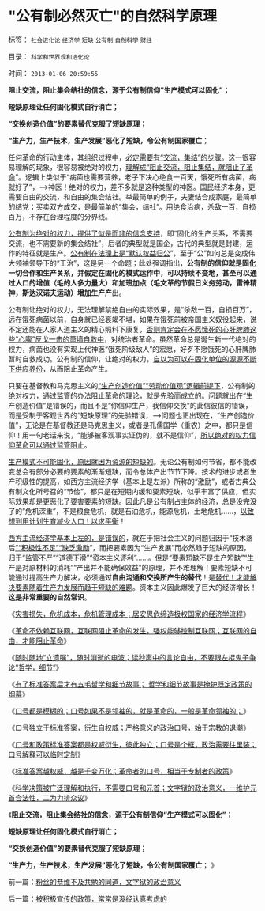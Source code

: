 # &quot;公有制必然灭亡&quot;的自然科学原理

标签： `社会进化论` `经济学` `短缺` `公有制` `自然科学` `财经` 

目录： `科学和世界观和进化论`

时间： `2013-01-06 20:59:55`

**阻止交流，阻止集会结社的信念，源于公有制信仰“生产模式可以固化”；**

**短缺原理让任何固化模式自行消亡；**

**“交换创造价值”的要素替代克服了短缺原理；**

**“生产力，生产技术，生产发展”恶化了短缺，令公有制国家覆亡**；

任何革命的行动主体，其组织过程中，[必定需要有“交流，集结”的步骤](../../../2011/11/5/民粹冲击波的动员和组织要素.md)。这一很容易理解的现象，很容易被绝对的权力，[理解成“阻止交流，阻止集结，就阻止了革命](../../../2013/1/4/不要把《大革命和旧制度》读到狗肚子里去.md)”。逻辑上类似于“病菌也需要营养，老子下决心绝食一百天，饿死所有病菌，病就好了”，——>神医！绝对的权力，差不多就是这种类型的神医。国民经济本身，更需要自由的交流，和自由的集会结社。举最简单的例子，夫妻结合成家庭，最简单的结党；买卖双方成交，是最简单的“集会，结社”。用绝食治病，杀敌一百，自损百万，不存在合理程度的分界线。

[公有制为绝对的权力，提供了似是而非的信念支持](../../../2012/8/22/什么是文化？什么是制度？最残酷的是幻灭!.md)，即“固化的生产关系，不需要交流，也不需要新的集会结社”，后者的典型就是国企，古代的典型就是封建，运作的特征就是生产。[公有制在法理上是“默认权益归公](../../../2012/7/6/科斯及一切违背“默认权益归属个体”的都是伪科学.md)”，至于“公”如何总是变成伟大领袖领导下的“王治”，这是另一个命题；此处强调指出，**公有制的信仰就是固化一切合作和生产关系，并假定在固化的模式运作中，可以持续不变地，甚至可以通过人口的增值（毛的人多力量大）和加班加点（毛文革的节假日义务劳动，雷锋精神，斯达汉诺夫运动）增加生产产**出。

公有制让绝对的权力，无法理解禁绝自由的实际效果，是“杀敌一百，自损百万”，远在饿死病菌以前，自身就已经衰竭不堪，如果在饿死前被帝国主义奴役起来，说不定还能在人家人道主义的精心照料下康复，[否则肯定会在不愿饿死的心肝脾肺这些“心腹”反戈一击的萧墙自救中](http://darthvad.blog.sohu.com/189379038.html)，对统治者革命。虽然革命总是诞生新一代绝对的权力，病菌也没有实现上代神医“饿死阶级敌人”的宏愿，好歹不愿饿死的心肝脾肺暂时自救成功。公有制的信仰，让绝对的权力，[自以为可以在固化单位的源源不断下供应养份](../../../2011/5/1/生产力不是财富，产能过剩是巨大浪费.md)，从而阻止革命产生。

只要在基督教和马克思主义的[“生产创造价值”“劳动价值观”逻辑前提下](../../../2011/7/21/“原始共产主义”就是原始奴隶制.md)，公有制的绝对权力，通过监管的办法阻止革命的理论，就是先验而成立的。问题就出在“生产创造价值”是错误的，而且不是“你信仰生产，我信仰交换”的此信彼信的错误，而是受制于客观世界的“短缺原理”的先验错误，——>问题也正出现在，“生产创造价值”，无论是在基督教还是马克思主义，或者是孔儒国学（重农）之中，都只是信仰！用一句老话来说，“能够被客观事实证伪的，就不是信仰”，[所以绝对的权力信仰革命可以通过监管阻止](../../../2013/1/3/政府监管社会，就是国家主义.md)。

[生产模式不可能固化，原因就因为资源的短缺的](../../../2012/12/1/无法止损的“家破人亡，国破家亡，灾难深重”.md)。无论公有制如何节省，都不能改变总会有部分必要的要素的渐渐短缺，而令总体产出节节下降。技术的进步或者生产积级性的提高，如西方主流经济学（基本上是左派）所称的“激励”，或者古典公有制文化所号召的“节俭”，都只是在短期内缓和要素短缺，似乎丰富了供应，但实际效果却是更恶化了要害要素的短缺。因此凡是公有制占主体的经济，总是没完没了的“危机深重”，不是粮食危机，就是石油危机，能源危机，土地危机……，[以致想到用计划生育减少人口！以求平衡](../../../2009/6/16/三脚猫真理观支持着计划苍生的优越信念.md)！

[西方主流经济学基本上左的，是错误的](../../../2010/12/29/什么是完全竞争？租值和租值耗散.md)，就在于把社会主义的问题归因于“技术落后[”“积极性不足”“缺乏激励](../../../2012/5/31/计划经济从来不是大锅饭.md)”，而把要素因为“生产发展”而必然趋于短缺的原因，归于“监管不严”“道德下滑”“资本主义逐利”……。但是“要素短缺不是生产短缺”“生产是对原材料的消耗”“产出并不能确保效益”的原理，并不难理解！要素短缺不可能通过提高生产力解决，必须通**过自由沟通和交换所产生的替代**！是[替代！才能解决要素随着生产力发展而趋于短缺的难题](../../../2009/12/18/交换创造价值决定了“市场才是经济”.md)。资本主义因此爆发了巨大的经济增长！**这是非常重要的自然常识**。

《[灾害损失，危机成本，危机管理成本；居安思危缔造极权国家的经济学流程](../../../2013/1/4/灾害损失，危机成本，危机管理成本，经济学让政治哲学滚蛋.md)》

《[革命不依赖互联网，互联网阻止革命的发生，强权能够控制互联网；互联网的自由，才能阻止革命](../../../2013/1/4/不要把《大革命和旧制度》读到狗肚子里去.md)》

《[随时随地“立遗嘱”，随时消逝的电波；读秒声中的言论自由，不要跟左棍鬼子争论“哲学，细节”](../../../2013/1/5/随时随地“立遗嘱”，随时消逝的电波.md)》

《[有了标准答案后才有五毛哲学和细节故事； 哲学和细节故事是掩护既定政策的烟幕](../../../2013/1/5/“有魄力，敢折腾”，掩护标准答案的烟幕.md)》

《[口号都是模糊的；口号如果不是领袖的，就是革命的，一般是革命领袖的；](http://blog.sina.com.cn/s/blog_5563a64d0102e7nv.html)》

《[口号独立于标准答案，衍生自权威；严格意义的政治口号，始于宗教的退潮](../../../2013/1/5/政治口号和元首崇拜，始于宗教的退潮，缺乏信仰的开始.md)》

《[口号和政策标准答案都是权威衍生，彼此独立；口号是个框，政治需要往里装；口号解释可以临时定制](../../../2013/1/6/革命的林语堂动物.md)》

《[标准答案越权威，越是千变万化；革命者的口号，相当于专制者的政策](../../../2013/1/6/革命者的口号相当于独裁者的政策.md)》

《[科学决策被广泛理解和执行，不需要口号和元首；文字狱的政治意义，一维护元首合法性，二为力排众议](../../../2013/1/6/粉丝的恭维不及共勉的同道，文字狱的政治意义.md)》

《**阻止交流，阻止集会结社的信念，源于公有制信仰“生产模式可以固化”；**

**短缺原理让任何固化模式自行消亡；**

**“交换创造价值”的要素替代克服了短缺原理；**

**“生产力，生产技术，生产发展”恶化了短缺，令公有制国家覆亡**； 》



前一篇：[粉丝的恭维不及共勉的同道，文字狱的政治意义](../../../2013/1/6/粉丝的恭维不及共勉的同道，文字狱的政治意义.md)

后一篇：[被积极宣传的政策，常常是没经认真考虑的](../../../2013/1/7/被积极宣传的政策，常常是没经认真考虑的.md)